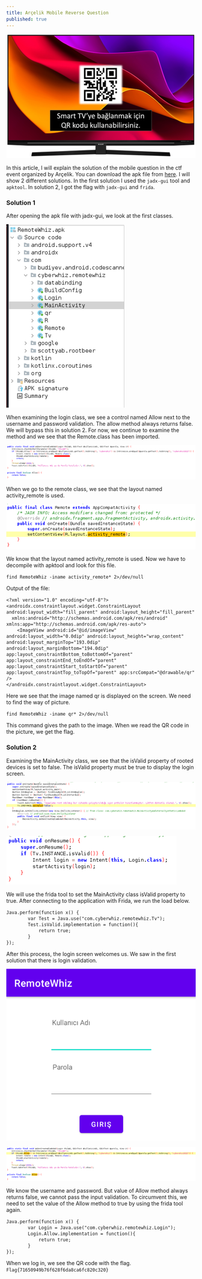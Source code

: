 ```yaml
---
title: Arçelik Mobile Reverse Question
published: true
---
```


![Arçelik Tv](/assets/tv.png)

In this article, I will explain the solution of the mobile question in the ctf event organized by Arçelik. You can download the apk file from [here](assets/RemoteWhiz.apk). I will show 2 different solutions. In the first solution I used the `jadx-gui` tool and `apktool`. In solution 2, I got the flag with `jadx-gui` and `frida`.

### [](#header-3)Solution 1
After opening the apk file with jadx-gui, we look at the first classes.

![RemoteWhiz classes](/assets/class.png)

When examining the login class, we see a control named Allow next to the username and password validation. The allow method always returns false. We will bypass this in solution 2. For now, we continue to examine the method and we see that the Remote.class has been imported.

![Login class](/assets/login.png)

When we go to the remote class, we see that the layout named activity_remote is used.

![Layout](/assets/layout.png)

We know that the layout named activity_remote is used. Now we have to decompile with apktool and look for this file.

```
find RemoteWhiz -iname activity_remote* 2>/dev/null
```

Output of the file:

```
<?xml version="1.0" encoding="utf-8"?>
<androidx.constraintlayout.widget.ConstraintLayout android:layout_width="fill_parent" android:layout_height="fill_parent"
  xmlns:android="http://schemas.android.com/apk/res/android" xmlns:app="http://schemas.android.com/apk/res-auto">
    <ImageView android:id="@id/imageView" android:layout_width="0.0dip" android:layout_height="wrap_content" android:layout_marginTop="193.0dip" android:layout_marginBottom="194.0dip" app:layout_constraintBottom_toBottomOf="parent" app:layout_constraintEnd_toEndOf="parent" app:layout_constraintStart_toStartOf="parent" app:layout_constraintTop_toTopOf="parent" app:srcCompat="@drawable/qr" />
</androidx.constraintlayout.widget.ConstraintLayout>
```

Here we see that the image named qr is displayed on the screen. We need to find the way of picture.

```
find RemoteWhiz -iname qr* 2>/dev/null
```
This command gives the path to the image. When we read the QR code in the picture, we get the flag.

### [](#header-3)Solution 2

Examining the MainActivity class, we see that the isValid property of rooted devices is set to false. The isValid property must be true to display the login screen.

![root check](/assets/rootCheck.png)

![Login Layout Check](/assets/login_layout_check.png)

We will use the frida tool to set the MainActivity class isValid property to true. After connecting to the application with Frida, we run the load below.

```
Java.perform(function x() {
        var Test = Java.use("com.cyberwhiz.remotewhiz.Tv");
        Test.isValid.implementation = function(){
            return true;
        }
});
```

After this process, the login screen welcomes us. We saw in the first solution that there is login validation.

![Login Screen](/assets/login_screen.png)

![Login Control](/assets/login2.png)

We know the username and password. But value of Allow method always returns false, we cannot pass the input validation. To circumvent this, we need to set the value of the Allow method to true by using the frida tool again.

```
Java.perform(function x() {
        var Login = Java.use("com.cyberwhiz.remotewhiz.Login");
        Login.Allow.implementation = function(){
            return true;
        }
});
```

When we log in, we see the QR code with the flag. `Flag{71650949b76f628f6da8ca6fc820c320}`



